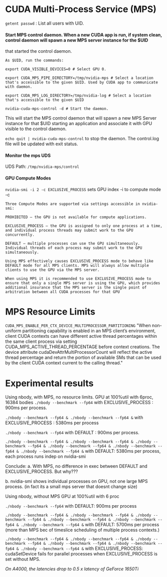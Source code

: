 # CUDA Multi-Process Service (MPS)
`getent passwd` : List all users with UID.

#### Start MPS control daemon. When a new CUDA app is run, if system clean, control daemon will spawn a new MPS server instance for the $UID
that started the control daemon. 
```
As $UID, run the commands:

export CUDA_VISIBLE_DEVICES=0 # Select GPU 0.

export CUDA_MPS_PIPE_DIRECTORY=/tmp/nvidia-mps # Select a location that's accessible to the given $UID. Used by CUDA app to communicate with daemon.

export CUDA_MPS_LOG_DIRECTORY=/tmp/nvidia-log # Select a location that's accessible to the given $UID

nvidia-cuda-mps-control -d # Start the daemon.
```
This will start the MPS control daemon that will spawn a new MPS Server instance for that $UID starting an application and associate it with GPU visible to the control daemon. 

`echo quit | nvidia-cuda-mps-control` to stop the daemon. The control.log file will be updated with exit status. 

#### Monitor the mps UDS
UDS Path: `/tmp/nvidia-mps/control`

#### GPU Compute Modes
`nvidia-smi -i 2 -c EXCLUSIVE_PROCESS` sets GPU index -i to compute mode -c

```
Three Compute Modes are supported via settings accessible in nvidia-smi:

PROHIBITED – the GPU is not available for compute applications.

EXCLUSIVE_PROCESS — the GPU is assigned to only one process at a time, and individual process threads may submit work to the GPU concurrently.

DEFAULT – multiple processes can use the GPU simultaneously. Individual threads of each process may submit work to the GPU simultaneously.

Using MPS effectively causes EXCLUSIVE_PROCESS mode to behave like DEFAULT mode for all MPS clients. MPS will always allow multiple clients to use the GPU via the MPS server.

When using MPS it is recommended to use EXCLUSIVE_PROCESS mode to ensure that only a single MPS server is using the GPU, which provides additional insurance that the MPS server is the single point of arbitration between all CUDA processes for that GPU
```

# MPS Resource Limits
`CUDA_MPS_ENABLE_PER_CTX_DEVICE_MULTIPROCESSOR_PARTITIONING`
"When non-uniform partitioning capability is enabled in an MPS client’s environment, client CUDA contexts can have different active thread percentages within the same client process via setting CUDA_MPS_ACTIVE_THREAD_PERCENTAGE before context creations. The device attribute cudaDevAttrMultiProcessorCount will reflect the active thread percentage and return the portion of available SMs that can be used by the client CUDA context current to the calling thread."

# Experimental results
Using nbody, with MPS, no resource limits. GPU at 100%util with 6proc, 16384 bodies
`./nbody --benchmark --fp64` with EXCLUSIVE_PROCESS : 900ms per process.

`./nbody --benchmark --fp64 & ./nbody --benchmark --fp64 &` with EXCLUSIVE_PROCESS : 5380ms per process 

`./nbody --benchmark --fp64` with DEFAULT : 900ms per process.

`./nbody --benchmark --fp64 & ./nbody --benchmark --fp64 & ./nbody --benchmark --fp64 & ./nbody --benchmark --fp64 & ./nbody --benchmark --fp64 & ./nbody --benchmark --fp64 &` with DEFAULT: 5380ms per process, each process runs indep on nvidia-smi

Conclude: 
a. With MPS, no difference in exec between DEFAULT and EXCLUSIVE_PROCESS. But why???

b. nvidia-smi shows individual processes on GPU, not one large MPS process. (in fact its a small mps server that doesnt change size)


Using nbody, without MPS GPU at 100%util with 6 proc

`./nbody --benchmark --fp64` with DEFAULT: 900ms per process

`./nbody --benchmark --fp64 & ./nbody --benchmark --fp64 & ./nbody --benchmark --fp64 & ./nbody --benchmark --fp64 & ./nbody --benchmark --fp64 & ./nbody --benchmark --fp64 &` with DEFAULT: 5700ms per process (more than MPS bec of timeslice scheduling of multiple process contexts.)


`./nbody --benchmark --fp64 & ./nbody --benchmark --fp64 & ./nbody --benchmark --fp64 & ./nbody --benchmark --fp64 & ./nbody --benchmark --fp64 & ./nbody --benchmark --fp64 &` with EXCLUSIVE_PROCESS: cudaSetDevice fails for parallel processes when EXCLUSIVE_PROCESS is set without MPS.

*On A4000, the latencies drop to 0.5 x latency of GeForce 1650Ti*





